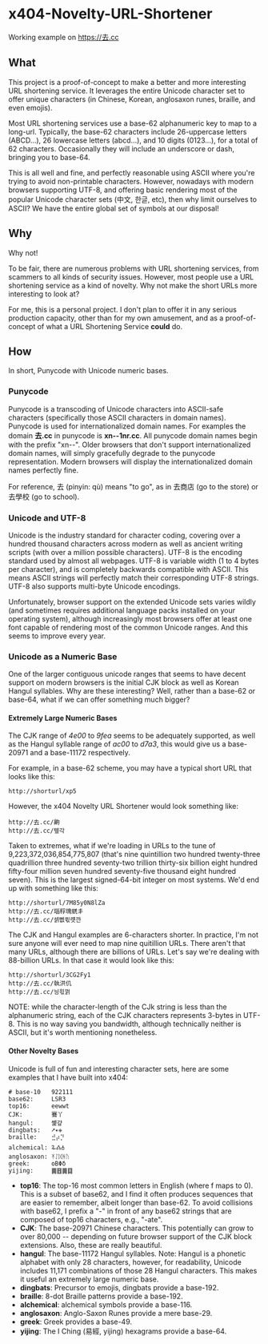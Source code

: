 # x404-Novelty-URL-Shortener
Working example on https://去.cc

## What
This project is a proof-of-concept to make a better and more interesting URL shortening service. It leverages the entire Unicode character set to offer unique characters (in Chinese, Korean, anglosaxon runes, braille, and even emojis).

Most URL shortening services use a base-62 alphanumeric key to map to a long-url. Typically, the base-62 characters include 26-uppercase letters (ABCD...), 26 lowercase letters (abcd...), and 10 digits (0123...), for a total of 62 characters. Occasionally they will include an underscore or dash, bringing you to base-64.

This is all well and fine, and perfectly reasonable using ASCII where you're trying to avoid non-printable characters. However, nowadays with modern browsers supporting UTF-8, and offering basic rendering most of the popular Unicode character sets (中文, 한글, etc), then why limit ourselves to ASCII? We have the entire global set of symbols at our disposal!

## Why
Why not! 

To be fair, there are numerous problems with URL shortening services, from scammers to all kinds of security issues. However, most people use a URL shortening service as a kind of novelty. Why not make the short URLs more interesting to look at?

For me, this is a personal project. I don't plan to offer it in any serious production capacity, other than for my own amusement, and as a proof-of-concept of what a URL Shortening Service **could** do.

## How
In short, Punycode with Unicode numeric bases.

### Punycode
Punycode is a transcoding of Unicode characters into ASCII-safe characters (specifically those ASCII characters in domain names). Punycode is used for internationalized domain names. For examples the domain **去.cc** in punycode is **xn--1nr.cc**. All punycode domain names begin with the prefix "xn--". Older browsers that don't support internationalized domain names, will simply gracefully degrade to the punycode representation. Modern browsers will display the internationalized domain names perfectly fine.

For reference, 去 (pinyin: qù) means "to go", as in 去商店 (go to the store) or 去學校 (go to school).

### Unicode and UTF-8
Unicode is the industry standard for character coding, covering over a hundred thousand characters across modern as well as ancient writing scripts (with over a million possible characters). UTF-8 is the encoding standard used by almost all webpages. UTF-8 is variable width (1 to 4 bytes per character), and is completely backwards compatible with ASCII. This means ASCII strings will perfectly match their corresponding UTF-8 strings. UTF-8 also supports multi-byte Unicode encodings.

Unfortunately, browser support on the extended Unicode sets varies wildly (and sometimes requires additional language packs installed on your operating system), although increasingly most browsers offer at least one font capable of rendering most of the common Unicode ranges. And this seems to improve every year.

### Unicode as a Numeric Base
One of the larger contiguous unicode ranges that seems to have decent support on modern browsers is the initial CJK block as well as Korean Hangul syllables. Why are these interesting? Well, rather than a base-62 or base-64, what if we can offer something much bigger?

#### Extremely Large Numeric Bases
The CJK range of *4e00* to *9fea* seems to be adequately supported, as well as the Hangul syllable range of *ac00* to *d7a3*, this would give us a base-20971 and a base-11172 respectively.

For example, in a base-62 scheme, you may have a typical short URL that looks like this:

    http://shorturl/xp5

However, the x404 Novelty URL Shortener would look something like:

    http://去.cc/齁
    http://去.cc/톞각
    
Taken to extremes, what if we're loading in URLs to the tune of 9,223,372,036,854,775,807 (that's nine quintillion two hundred twenty-three quadrillion three hundred seventy-two trillion thirty-six billion eight hundred fifty-four million seven hundred seventy-five thousand eight hundred seven). This is the largest signed-64-bit integer on most systems. We'd end up with something like this:

    http://shorturl/7M85y0N8lZa
    http://去.cc/瑙稃瑰蜣丯
    http://去.cc/셁뻾뮋럣깐
    
The CJK and Hangul examples are 6-characters shorter. In practice, I'm not sure anyone will ever need to map nine quitillion URLs. There aren't that many URLs, although there are billions of URLs. Let's say we're dealing with 88-billion URLs. In that case it would look like this:

    http://shorturl/3CG2Fy1
    http://去.cc/執洪仉
    http://去.cc/닁읛껅
    
NOTE: while the character-length of the CJk string is less than the alphanumeric string, each of the CJK characters represents 3-bytes in UTF-8. This is no way saving you bandwidth, although technically neither is ASCII, but it's worth mentioning nonetheless.

#### Other Novelty Bases
Unicode is full of fun and interesting character sets, here are some examples that I have built into x404:

    # base-10   922111
    base62:     LSR3
    top16:      eewwt
    CJK:        鶱丫
    hangul:     쏉걒
    dingbats:   ➚✴✙
    braille:    ⣚⡴⡙
    alchemical: 🜩🝓🝅
    anglosaxon: ᛡᛇᛞᚻᚢ
    greek:      οΒΦδ
    yijing:     ䷫䷔䷫䷃
    
* **top16**: The top-16 most common letters in English (where f maps to 0). This is a subset of base62, and I find it often produces sequences that are easier to remember, albeit longer than base-62. To avoid collisions with base62, I prefix a "-" in front of any base62 strings that are composed of top16 characters, e.g., "-ate".
* **CJK**: The base-20971 Chinese characters. This potentially can grow to over 80,000 -- depending on future browser support of the CJK block extensions. Also, these are really beautiful.
* **hangul**: The base-11172 Hangul syllables. Note: Hangul is a phonetic alphabet with only 28 characters, however, for readability, Unicode includes 11,171 combinations of those 28 Hangul characters. This makes it useful an extremely large numeric base.
* **dingbats**: Precursor to emojis, dingbats provide a base-192.
* **braille**: 8-dot Braille patterns provide a base-192.
* **alchemical**: alchemical symbols provide a base-116.
* **anglosaxon**: Anglo-Saxon Runes provide a mere base-29.
* **greek**: Greek provides a base-49.
* **yijing**: The I Ching (易經, yijing) hexagrams provide a base-64.
    
